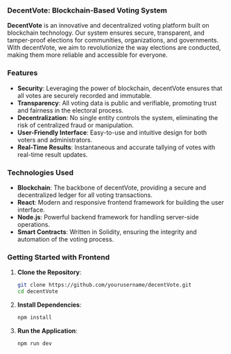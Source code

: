 

### DecentVote: Blockchain-Based Voting System

**DecentVote** is an innovative and decentralized voting platform built on blockchain technology. Our system ensures secure, transparent, and tamper-proof elections for communities, organizations, and governments. With decentVote, we aim to revolutionize the way elections are conducted, making them more reliable and accessible for everyone.

### Features
- **Security**: Leveraging the power of blockchain, decentVote ensures that all votes are securely recorded and immutable.
- **Transparency**: All voting data is public and verifiable, promoting trust and fairness in the electoral process.
- **Decentralization**: No single entity controls the system, eliminating the risk of centralized fraud or manipulation.
- **User-Friendly Interface**: Easy-to-use and intuitive design for both voters and administrators.
- **Real-Time Results**: Instantaneous and accurate tallying of votes with real-time result updates.

### Technologies Used
- **Blockchain**: The backbone of decentVote, providing a secure and decentralized ledger for all voting transactions.
- **React**: Modern and responsive frontend framework for building the user interface.
- **Node.js**: Powerful backend framework for handling server-side operations.
- **Smart Contracts**: Written in Solidity, ensuring the integrity and automation of the voting process.

### Getting Started with Frontend
1. **Clone the Repository**:
   ```bash
   git clone https://github.com/yourusername/decentVote.git
   cd decentVote
   ```
2. **Install Dependencies**:
   ```bash
   npm install
   ```
3. **Run the Application**:
   ```bash
   npm run dev
   ```


